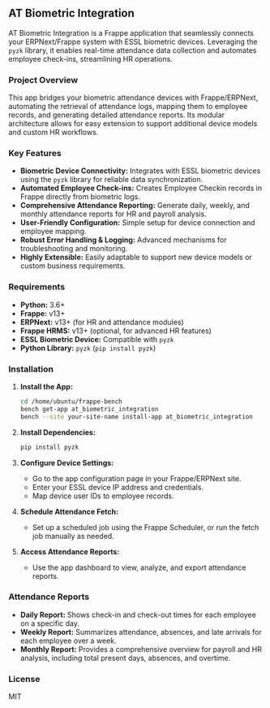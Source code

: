 ## AT Biometric Integration

AT Biometric Integration is a Frappe application that seamlessly connects your ERPNext/Frappe system with ESSL biometric devices. Leveraging the `pyzk` library, it enables real-time attendance data collection and automates employee check-ins, streamlining HR operations.

### Project Overview

This app bridges your biometric attendance devices with Frappe/ERPNext, automating the retrieval of attendance logs, mapping them to employee records, and generating detailed attendance reports. Its modular architecture allows for easy extension to support additional device models and custom HR workflows.

### Key Features

- **Biometric Device Connectivity:** Integrates with ESSL biometric devices using the `pyzk` library for reliable data synchronization.
- **Automated Employee Check-ins:** Creates Employee Checkin records in Frappe directly from biometric logs.
- **Comprehensive Attendance Reporting:** Generate daily, weekly, and monthly attendance reports for HR and payroll analysis.
- **User-Friendly Configuration:** Simple setup for device connection and employee mapping.
- **Robust Error Handling & Logging:** Advanced mechanisms for troubleshooting and monitoring.
- **Highly Extensible:** Easily adaptable to support new device models or custom business requirements.

### Requirements

- **Python:** 3.6+
- **Frappe:** v13+
- **ERPNext:** v13+ (for HR and attendance modules)
- **Frappe HRMS:** v13+ (optional, for advanced HR features)
- **ESSL Biometric Device:** Compatible with `pyzk`
- **Python Library:** `pyzk` (`pip install pyzk`)

### Installation

1. **Install the App:**
    ```bash
    cd /home/ubuntu/frappe-bench
    bench get-app at_biometric_integration
    bench --site your-site-name install-app at_biometric_integration
    ```
2. **Install Dependencies:**
    ```bash
    pip install pyzk
    ```
3. **Configure Device Settings:**
    - Go to the app configuration page in your Frappe/ERPNext site.
    - Enter your ESSL device IP address and credentials.
    - Map device user IDs to employee records.

4. **Schedule Attendance Fetch:**
    - Set up a scheduled job using the Frappe Scheduler, or run the fetch job manually as needed.

5. **Access Attendance Reports:**
    - Use the app dashboard to view, analyze, and export attendance reports.

### Attendance Reports

- **Daily Report:** Shows check-in and check-out times for each employee on a specific day.
- **Weekly Report:** Summarizes attendance, absences, and late arrivals for each employee over a week.
- **Monthly Report:** Provides a comprehensive overview for payroll and HR analysis, including total present days, absences, and overtime.

### License

MIT